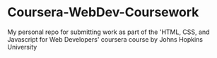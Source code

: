 # Coursera-WebDev-Coursework
My personal repo for submitting work as part of the 'HTML, CSS, and Javascript for Web Developers' coursera course by Johns Hopkins University
